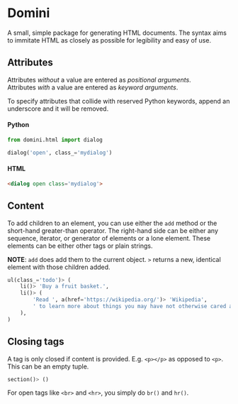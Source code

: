 # Domini

A small, simple package for generating HTML documents.
The syntax aims to immitate HTML as closely as possible for legibility and easy of use.

## Attributes

Attributes *without* a value are entered as *positional arguments*.<br>
Attributes *with* a value are entered as *keyword arguments*.

To specify attributes that collide with reserved Python keywords,
append an underscore and it will be removed.

#### Python

```py
from domini.html import dialog

dialog('open', class_='mydialog')
```

#### HTML

```html
<dialog open class='mydialog'>
```

## Content

To add children to an element, you can use either the `add` method or the short-hand greater-than operator. The right-hand side can be either any sequence, iterator, or generator of elements or a lone element. These elements can be either other tags or plain strings.

**NOTE**: `add` does add them to the current object. `>` returns a new, identical element with those children added.

```py
ul(class_='todo')> (
    li()> 'Buy a fruit basket.',
    li()> (
        'Read ', a(href='https://wikipedia.org/')> 'Wikipedia',
        ' to learn more about things you may have not otherwise cared about.',
    ),
)
```

## Closing tags

A tag is only closed if content is provided. E.g. `<p></p>` as opposed to `<p>`. This can be an empty tuple.

```py
section()> ()
```

For open tags like `<br>` and `<hr>`, you simply do `br()` and `hr()`.